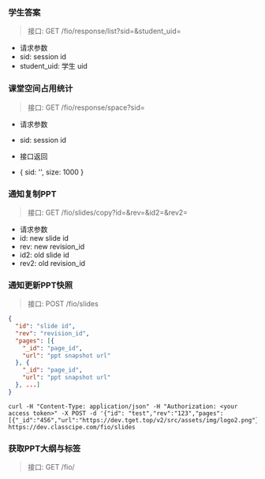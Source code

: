 ### 学生答案

> 接口: GET /fio/response/list?sid=&student_uid=
- 请求参数
- sid: session id
- student_uid: 学生 uid

### 课堂空间占用统计

> 接口: GET /fio/response/space?sid=
- 请求参数
- sid: session id

- 接口返回
- { sid: '', size: 1000 }


### 通知复制PPT

> 接口: GET /fio/slides/copy?id=&rev=&id2=&rev2=
- 请求参数
- id: new slide id
- rev: new revision_id
- id2: old slide id
- rev2: old revision_id


### 通知更新PPT快照

> 接口: POST /fio/slides

```json
{
  "id": "slide id",
  "rev": "revision_id",
  "pages": [{
    "_id": "page_id",
    "url": "ppt snapshot url"
  }, {
    "_id": "page_id",
    "url": "ppt snapshot url"
  }, ...]
}
```

```curl
curl -H "Content-Type: application/json" -H "Authorization: <your access token>" -X POST -d '{"id": "test","rev":"123","pages":[{"_id":"456","url":"https://dev.tget.top/v2/src/assets/img/logo2.png"}]}' https://dev.classcipe.com/fio/slides
```

### 获取PPT大纲与标签

> 接口: GET /fio/
